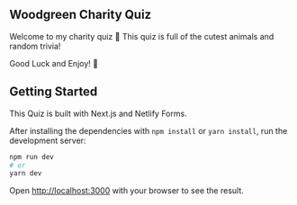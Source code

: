 ## Woodgreen Charity Quiz 

Welcome to my charity quiz 🙂
This quiz is full of the cutest animals and random trivia!

Good Luck and Enjoy! 🎉

## Getting Started

This Quiz is built with Next.js and Netlify Forms.

After installing the dependencies with `npm install` or `yarn install`, run the development server:

```bash
npm run dev
# or
yarn dev
```

Open [http://localhost:3000](http://localhost:3000) with your browser to see the result.
